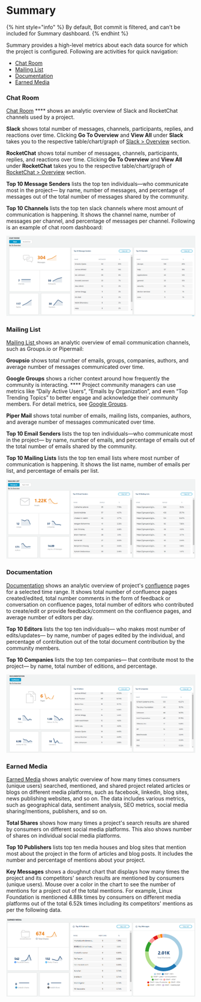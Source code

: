 # Summary

{% hint style="info" %}
By default, Bot commit is filtered, and can't be included for Summary dashboard.
{% endhint %}

Summary provides a high-level metrics about each data source for which the project is configured. Following are activities for quick navigation:

* [Chat Room](summary.md#chat-room)
* [Mailing List](summary.md#mailing-list)
* [Documentation](summary.md#documentation)
* [Earned Media](summary.md#earned-media)

### **Chat Room**

[Chat Room](chat-room/) \*\*\*\* shows an analytic overview of Slack and RocketChat channels used by a project.

**Slack** shows total number of messages, channels, participants, replies, and reactions over time. Clicking **Go To Overview** and **View All** under **Slack** takes you to the respective table/chart/graph of [Slack > Overview](chat-room/slack.md#overview) section.

**RocketChat** shows total number of messages, channels, participants, replies, and reactions over time. Clicking **Go To Overview** and **View All** under **RocketChat** takes you to the respective table/chart/graph of [RocketChat > Overview](chat-room/rocket-chat.md#overview) section.

**Top 10 Message Senders** lists the top ten individuals—who communicate most in the project— by name, number of messages, and percentage of messages out of the total number of messages shared by the community.

**Top 10 Channels** lists the top ten slack channels where most amount of communication is happening. It shows the channel name, number of messages per channel, and percentage of messages per channel. Following is an example of chat room dashboard:

![Chat Room](<../../../.gitbook/assets/chat room (1).png>)

### **Mailing List**

[Mailing List ](mailing-list/)shows an analytic overview of email communication channels, such as Groups.io or Pipermail:

**Groupsio** shows total number of emails, groups, companies, authors, and average number of messages communicated over time.

**Google Groups** shows a richer context around how frequently the community is interacting. \*\*\*\* Project community managers can use metrics like “Daily Active Users”, “Emails by Organization”, and even “Top Trending Topics” to better engage and acknowledge their community members. For detail metrics, see [Google Groups](mailing-list/google-groups.md).

**Piper Mail** shows total number of emails, mailing lists, companies, authors, and average number of messages communicated over time.

**Top 10 Email Senders** lists the top ten individuals—who communicate most in the project— by name, number of emails, and percentage of emails out of the total number of emails shared by the community.

**Top 10 Mailing Lists** lists the top ten email lists where most number of communication is happening. It shows the list name, number of emails per list, and percentage of emails per list.

![Mailing List](<../../../.gitbook/assets/mailing list.png>)

### **Documentation**

[Documentation](documentation/) shows an analytic overview of project's [confluence](documentation/confluence.md) pages for a selected time range. It shows total number of confluence pages created/edited, total number comments in the form of feedback or conversation on confluence pages, total number of editors who contributed to create/edit or provide feedback/comment on the confluence pages, and average number of editors per day.

**Top 10 Editors** lists the top ten individuals— who makes most number of edits/updates— by name, number of pages edited by the individual, and percentage of contribution out of the total document contribution by the community members.

**Top 10 Companies** lists the top ten companies— that contribute most to the project— by name, total number of editions, and percentage.

![Documentation](../../../.gitbook/assets/documentation.png)

### Earned Media

[Earned Media](../earned-media/) shows analytic overview of how many times consumers (unique users) searched, mentioned, and shared project related articles or blogs on different media platforms, such as facebook, linkedin, blog sites, news publishing websites, and so on. The data includes various metrics, such as geographical data, sentiment analysis, SEO metrics, social media sharing/mentions, publishers, and so on.

**Total Shares** shows how many times a project's search results are shared by consumers on different social media platforms. This also shows number of shares on individual social media platforms.

**Top 10 Publishers** lists top ten media houses and blog sites that mention most about the project in the form of articles and blog posts. It includes the number and percentage of mentions about your project.

**Key Messages** shows a doughnut chart that displays how many times the project and its competitors' search results are mentioned by consumers (unique users). Mouse over a color in the chart to see the number of mentions for a project out of the total mentions. For example, Linux Foundation is mentioned 4.88k times by consumers on different media platforms out of the total 6.52k times including its competitors' mentions as per the following data.

![Earned Media](<../../../.gitbook/assets/earned media.png>)
